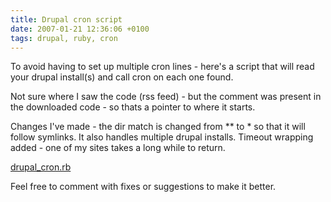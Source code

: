 ```yaml
---
title: Drupal cron script
date: 2007-01-21 12:36:06 +0100
tags: drupal, ruby, cron
---
```


To avoid having to set up multiple cron lines - here's a script that will read your drupal install(s) and call cron on each one found.

Not sure where I saw the code (rss feed) - but the comment was present in the downloaded code - so thats a pointer to where it starts.

Changes I've made - the dir match is changed from ** to * so that it will follow symlinks. It also handles multiple drupal installs. Timeout wrapping added - one of my sites takes a long while to return.

[drupal_cron.rb](/attachments/drupal_cron.rb)

Feel free to comment with fixes or suggestions to make it better.
